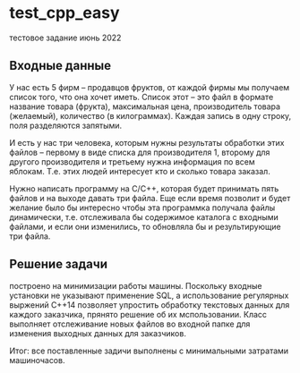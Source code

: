 # test_cpp_easy
тестовое задание июнь 2022

## Входные данные

У нас есть 5 фирм – продавцов фруктов, от каждой фирмы мы получаем
список того, что она хочет иметь.
Список этот – это файл в формате название товара (фрукта),
    максимальная цена, производитель товара (желаемый),
    количество (в килограммах). Каждая запись в одну строку,
    поля разделяются запятыми.

И есть у нас три человека, которым нужны результаты обработки
этих файлов – первому в виде списка для производителя 1,
    второму для другого производителя и третьему нужна информация
    по всем яблокам. Т.е. этих людей интересует кто и сколько товара
    заказал.


Нужно написать программу на С/С++, которая будет принимать
пять файлов и на выходе давать три файла. Еще если время позволит
и будет желание было бы интересно чтобы эта программка получала
файлы динамически, т.е. отслеживала бы содержимое каталога
с входными файлами, и если они изменились, то обновляла бы и
результирующие три файла.

## Решение задачи

построено на минимизации работы машины.
Поскольку входные установки не указывают применение SQL, а использование регулярных выржений C++14 позволяет упростить обработку текстовых данных для каждого заказчика, прянято решение об их мспользовании.
Класс выполняет отслеживание новых  файлов во входной папке для изменения выходных данных для заказчиков.

Итог: все поставленные задичи выполнены с минимальными затратами машиночасов.
